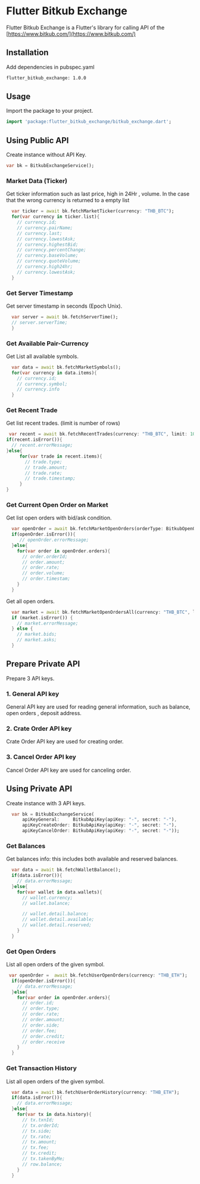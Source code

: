 # Flutter Bitkub Exchange 

Flutter Bitkub Exchange is a Flutter's library for calling API of the [https://www.bitkub.com/](https://www.bitkub.com/)

## Installation
Add dependencies in pubspec.yaml

```bash
flutter_bitkub_exchange: 1.0.0
```

## Usage

Import the package to your project.

```dart
import 'package:flutter_bitkub_exchange/bitkub_exchange.dart';
```

## Using Public API

Create instance without API Key. 

```dart
var bk = BitkubExchangeService();
```


### Market Data (Ticker)

Get ticker information such as last price, high in 24Hr , volume. 
In the case that the wrong currency is returned to a empty list

```dart
  var ticker = await bk.fetchMarketTicker(currency: "THB_BTC");
  for(var currency in ticker.list){
    // currency.id;
    // currency.pairName;
    // currency.last;
    // currency.lowestAsk;
    // currency.highestBid;
    // currency.percentChange;
    // currency.baseVolume;
    // currency.quoteVolume;
    // currency.high24hr;
    // currency.lowestAsk;
  }
```

### Get Server Timestamp

Get server timestamp in seconds (Epoch Unix).

```dart
  var server = await bk.fetchServerTime();
  // server.serverTime;
  }
```


### Get Available Pair-Currency 

Get List all available symbols.

```dart
  var data = await bk.fetchMarketSymbols();
  for(var currency in data.items){
    // currency.id;
    // currency.symbol;
    // currency.info
  }
```


### Get Recent Trade

Get list recent trades.
(limit is number of rows)

```dart
 var recent = await bk.fetchRecentTrades(currency: "THB_BTC", limit: 100);
if(recent.isError()){
  // recent.errorMessage;
}else{
     for(var trade in recent.items){
       // trade.type;
       // trade.amount;
       // trade.rate;
       // trade.timestamp;
     }
}
```


### Get Current Open Order on Market

Get list open orders with bid/ask condition.

```dart
  var openOrder = await bk.fetchMarketOpenOrders(orderType: BitkubOpenOrderType.BIDS, currency: "THB_BTC", limit: 10);
  if(openOrder.isError()){
     // openOrder.errorMessage;
  }else{
    for(var order in openOrder.orders){
      // order.orderId;
      // order.amount;
      // order.rate;
      // order.volume;
      // order.timestam;
    }
  }
```

Get all open orders.

```dart
  var market = await bk.fetchMarketOpenOrdersAll(currency: "THB_BTC", limit: 10);
  if (market.isError()) {
    // market.errorMessage;
  } else {
    // market.bids;
    // market.asks;
  }
```


## Prepare Private API

Prepare 3 API keys.

### 1. General API key 

General API key are used for reading general information, such as balance, open orders , deposit address. 


### 2. Crate Order API key

Crate Order API key are used for creating order.


### 3. Cancel Order API key

Cancel Order API key are used for canceling order.


## Using Private API

Create instance with 3 API keys.

```dart
  var bk = BitkubExchangeService(
      apiKeyGeneral:     BitkubApiKey(apiKey: "-", secret: "-"), 
      apiKeyCreateOrder: BitkubApiKey(apiKey: "-", secret: "-"), 
      apiKeyCancelOrder: BitkubApiKey(apiKey: "-", secret: "-"));
```

### Get Balances

Get balances info: this includes both available and reserved balances.

```dart
  var data = await bk.fetchWalletBalance();
  if(data.isError()){
    // data.errorMessage;
  }else{
    for(var wallet in data.wallets){
      // wallet.currency;
      // wallet.balance;

      // wallet.detail.balance;
      // wallet.detail.available;
      // wallet.detail.reserved;
    }
  }
```


### Get Open Orders

List all open orders of the given symbol.

```dart
 var openOrder =  await bk.fetchUserOpenOrders(currency: "THB_ETH");
  if(openOrder.isError()){
    // data.errorMessage;    
  }else{
    for(var order in openOrder.orders){
      // order.id;
      // order.type;
      // order.rate;
      // order.amount;
      // order.side;
      // order.fee;
      // order.credit;
      // order.receive
    }
  }
```


### Get Transaction History

List all open orders of the given symbol.

```dart
  var data = await bk.fetchUserOrderHistory(currency: "THB_ETH");
  if(data.isError()){
    // data.errorMessage;
  }else{
    for(var tx in data.history){
      // tx.txnId;
      // tx.orderId;
      // tx.side;
      // tx.rate;
      // tx.amount;
      // tx.fee;
      // tx.credit;
      // tx.takenByMe;
      // row.balance;
    }
  }
```








